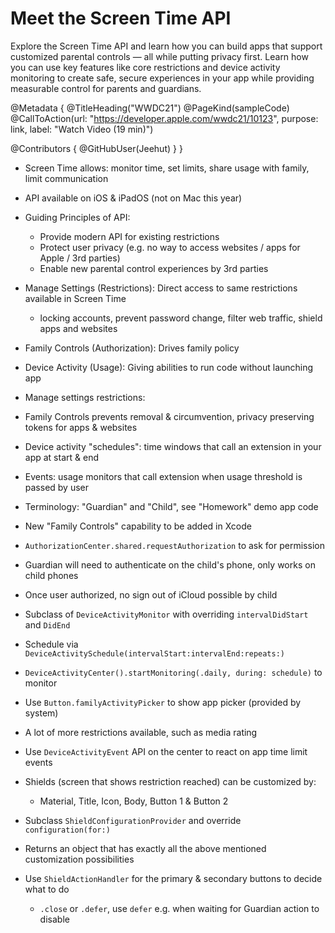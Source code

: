 # Meet the Screen Time API

Explore the Screen Time API and learn how you can build apps that support customized parental controls — all while putting privacy first. Learn how you can use key features like core restrictions and device activity monitoring to create safe, secure experiences in your app while providing measurable control for parents and guardians.

@Metadata {
   @TitleHeading("WWDC21")
   @PageKind(sampleCode)
   @CallToAction(url: "https://developer.apple.com/wwdc21/10123", purpose: link, label: "Watch Video (19 min)")

   @Contributors {
      @GitHubUser(Jeehut)
   }
}



- Screen Time allows: monitor time, set limits, share usage with family, limit communication
- API available on iOS & iPadOS (not on Mac this year)
- Guiding Principles of API:
    - Provide modern API for existing restrictions
    - Protect user privacy (e.g. no way to access websites / apps for Apple / 3rd parties)
    - Enable new parental control experiences by 3rd parties

- Manage Settings (Restrictions): Direct access to same restrictions available in Screen Time
    - locking accounts, prevent password change, filter web traffic, shield apps and websites

- Family Controls (Authorization): Drives family policy
- Device Activity (Usage): Giving abilities to run code without launching app
- Manage settings restrictions:
- Family Controls prevents removal & circumvention, privacy preserving tokens for apps & websites
- Device activity "schedules": time windows that call an extension in your app at start & end
- Events: usage monitors that call extension when usage threshold is passed by user
- Terminology: "Guardian" and "Child", see "Homework" demo app code
- New "Family Controls" capability to be added in Xcode
- `AuthorizationCenter.shared.requestAuthorization` to ask for permission
- Guardian will need to authenticate on the child's phone, only works on child phones
- Once user authorized, no sign out of iCloud possible by child
- Subclass of `DeviceActivityMonitor` with overriding `intervalDidStart` and `DidEnd`
- Schedule via `DeviceActivitySchedule(intervalStart:intervalEnd:repeats:)`
- `DeviceActivityCenter().startMonitoring(.daily, during: schedule)` to monitor
- Use `Button.familyActivityPicker` to show app picker (provided by system)
- A lot of more restrictions available, such as media rating
- Use `DeviceActivityEvent` API on the center to react on app time limit events
- Shields (screen that shows restriction reached) can be customized by:
    - Material, Title, Icon, Body, Button 1 & Button 2

- Subclass `ShieldConfigurationProvider` and override `configuration(for:)`
- Returns an object that has exactly all the above mentioned customization possibilities
- Use `ShieldActionHandler` for the primary & secondary buttons to decide  what to do
    - `.close` or `.defer`, use `defer` e.g. when waiting for Guardian action to disable
